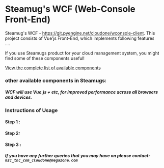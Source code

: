 # Steamug's WCF (Web-Console Front-End) 

Steamug's WCF - https://git.pyengine.net/cloudone/wconsole-client. 
This project consists of Vue'js Front-End, which implements following features .... 


If you use Steamugs product for your cloud management system, you might find some of these components useful!

[View the complete list of available components](https://git.pyengine.net/)


### other available components in Steamugs: 

##### WCF will use Vue.js + etc, for improved performance across all browsers and devices.

### Instructions of Usage 
#### Step 1 : 

#### Step 2:

#### Step 3 :
 
##### If you have any further queries that you may have on please contact: `mzc_tnc_com_cloudone@megazone.com`
